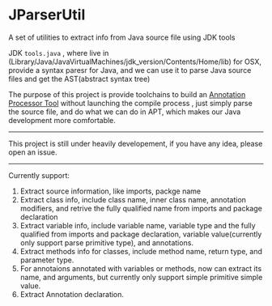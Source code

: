 # JParserUtil
A set of utilities to extract info from Java source file using JDK tools

JDK ``tools.java`` , where live in (Library/Java/JavaVirtualMachines/jdk_version/Contents/Home/lib) for OSX, provide a syntax paresr for Java, and we can use it to parse Java source files and get the AST(abstract syntax tree)

The purpose of this project is provide toolchains to build an [Annotation Processor Tool](http://docs.oracle.com/javase/7/docs/technotes/guides/apt/) without launching the compile process , just simply parse the source file, and do what we can do in APT, which makes our Java development more comfortable.

-------

This project is still under heavily developement, if you have any idea, please open an issue.

-----
Currently support:

1. Extract source information, like imports, packge name
2.  Extract class info, include class name, inner class name, annotation modifiers, and retrive the fully qualified name from imports and package declaration
3. Extract variable info, include variable name, variable type and the fully qualified from imports and package declaration, variable value(currently only support parse primitive type), and annotations. 
4. Extract methods info for classes, include method name, return type, and parameter type.
4. For annotaions annotated with variables or methods, now can extract its name, and arguments, but currently only support simple primitive simple value. 
5. Extract Annotation declaration.
